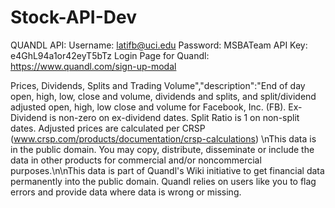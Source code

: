 # Stock-API-Dev
QUANDL API:
Username: latifb@uci.edu
Password: MSBATeam
API Key: e4GhL94a1or42eyT5bTz
Login Page for Quandl: https://www.quandl.com/sign-up-modal

Prices, Dividends, Splits  and Trading Volume","description":"End of day open, high, low, close and volume, dividends and splits, and split/dividend adjusted open, high, low close and volume for Facebook, Inc. (FB). Ex-Dividend is non-zero on ex-dividend dates. Split Ratio is 1 on non-split dates. Adjusted prices are calculated per CRSP (www.crsp.com/products/documentation/crsp-calculations)
\\nThis data is in the public domain. You may copy, distribute, disseminate or include the data in other products for commercial and/or noncommercial purposes.\\n\\nThis data is part of Quandl\'s Wiki initiative to get financial data permanently into the public domain. Quandl relies on users like you to flag errors and provide data where data is wrong or missing. 
